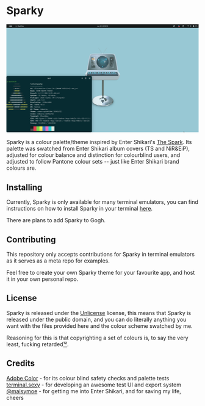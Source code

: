 # Sparky

![Image of a Black Box terminal using Sparky in a Submarine Linux GNOME Edition install. Font used is Intel One Mono, and wallpaper is a custom edit of The Spark's album cover.](ast/sc.png)

Sparky is a colour palette/theme inspired by Enter Shikari's [The Spark](https://album.link/mx/i/1263896001). Its palette was swatched from Enter Shikari album covers (TS and NiR&EiP), adjusted for colour balance and distinction for colourblind users, and adjusted to follow Pantone colour sets -- just like Enter Shikari brand colours are.

## Installing
Currently, Sparky is only available for many terminal emulators, you can find instructions on how to install Sparky in your terminal [here](src/README.md). 

There are plans to add Sparky to Gogh.

## Contributing
This repository only accepts contributions for Sparky in terminal emulators as it serves as a meta repo for examples.

Feel free to create your own Sparky theme for your favourite app, and host it in your own personal repo.

## License
Sparky is released under the [Unlicense](https://unlicense.org) license, this means that Sparky is released under the public domain, and you can do literally anything you want with the files provided here and the colour scheme swatched by me.

Reasoning for this is that copyrighting a set of colours is, to say the very least, fucking retarded[¹](https://draculatheme.com/pro)[²](https://en.wikipedia.org/wiki/Colour_trade_mark). 

## Credits
[Adobe Color](https://color.adobe.com/) - for its colour blind safety checks and palette tests
[terminal.sexy](https://terminal.sexy/) - for developing an awesome test UI and export system
[@maisymoe](https://github.com/maisymoe) - for getting me into Enter Shikari, and for saving my life, cheers